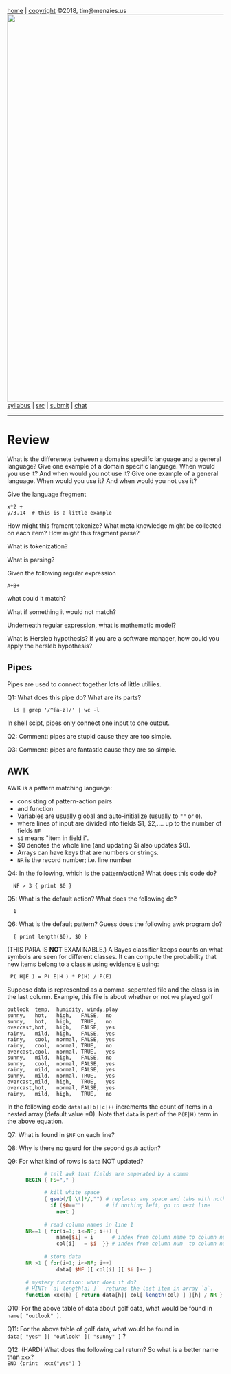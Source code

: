 [home](http://tiny.cc/plm18) |
[copyright](https://github.com/txt/plm18/blob/master/LICENSE.md) &copy;2018, tim&commat;menzies.us
<br>
[<img width=900 src="https://raw.githubusercontent.com/txt/plm18/master/img/banner.png">](http://tiny.cc/plm18)<br>
[syllabus](https://github.com/txt/plm18/blob/master/doc/syllabus.md) |
[src](https://github.com/txt/plm18/tree/master/src) |
[submit](http://tiny.cc/plm18give) |
[chat](https://plm18.slack.com/)


______



# Review

What is the differenete between a domains speciifc language and a general language?
Give one example of a domain specific language. When would you use it? And when would you not use it?
Give one example of a general language. When would you use it? And when would you not use it?

Give the language fregment

	x*2 +     
	y/3.14  # this is a little example


How might this frament tokenize? What meta knowledge might be collected on each item?
How might this fragment parse?


What is tokenization?

What is parsing?

Given the following regular expression 

	A+B+
     
what could it match?

What if something it would not match?

Underneath regular expression, what is mathematic model?

What is Hersleb hypothesis? If you are a software manager, how could you apply the hersleb hypothesis?


## Pipes

Pipes are used to connect together lots of little utiliies. 

Q1: What does this pipe do? What are its parts?

      ls | grep '/^[a-z]/' | wc -l

In shell scipt, pipes only connect one input to one output.

Q2: Comment: pipes are stupid cause they are too simple.

Q3: Comment: pipes are fantastic cause they are so simple.

## AWK

AWK is a pattern matching language:

- consisting of pattern-action pairs
- and function
- Variables are usually global and auto-initialize (usually to `""` or `0`).
- where lines of input are divided into fields $1, $2,.... up to the number of fields `NF` 
- `$i` means "item in field i". 
- $0 denotes the whole line (and updating $i also updates $0).
- Arrays can have keys that are numbers or strings.
- `NR` is the record number; i.e. line number

Q4: In the following, which is the pattern/action? What does this code do?

      NF > 3 { print $0 }

Q5: What is the default action? What does the following do?

      1 

Q6: What is the default pattern? Guess does the following awk program do?

      { print length($0), $0 } 

(THIS PARA IS **NOT** EXAMINABLE.)
A Bayes classifier keeps counts on what symbols are seen for different classes. 
It can compute the probability that new items belong to a class `H` using evidence `E` using:

     P( H|E ) = P( E|H ) * P(H) / P(E) 

Suppose data is represented as a comma-seperated file and the class is in the last column. Example, this file is about whether or not we played golf
    
```
outlook	 temp,	humidity, windy,play
sunny,	 hot,	high,	FALSE,	no
sunny,	 hot,	high,	TRUE,	no
overcast,hot,	high,	FALSE,	yes
rainy,	 mild,	high,	FALSE,	yes
rainy,	 cool,	normal,	FALSE,	yes
rainy,	 cool,	normal,	TRUE,	no
overcast,cool,	normal,	TRUE,	yes
sunny,	 mild,	high,	FALSE,	no
sunny,	 cool,	normal,	FALSE,	yes
rainy,	 mild,	normal,	FALSE,	yes
sunny,	 mild,	normal,	TRUE,	yes
overcast,mild,	high,	TRUE,	yes
overcast,hot,	normal,	FALSE,	yes
rainy,	 mild,	high,	TRUE,	no
```

In the following code `data[a][b][c]++` increments the count of items in  a nested array (default value =0).
Note that `data` is part of the `P(E|H)` term in the above equation.


Q7:  What is found in `$NF` on each line?

Q8: Why is there no gaurd for the second  `gsub` action?

Q9: For what kind of rows is `data` NOT updated?

```awk
            # tell awk that fields are seperated by a comma
      BEGIN { FS="," }

            # kill white space
            { gsub(/[ \t]*/,"") # replaces any space and tabs with nothing
              if ($0=="")       # if nothing left, go to next line
	            next }
      
            # read column names in line 1
      NR==1 { for(i=1; i<=NF; i++) { 
                name[$i] = i      # index from column name to column num
                col[i]   = $i  }} # index from column num  to column name
      
            # store data
      NR >1 { for(i=1; i<=NF; i++)
                data[ $NF ][ col[i] ][ $i ]++ }
    
      # mystery function: what does it do?
      # HINT: `a[ length(a) ]`  returns the last item in array `a`.
      function xxx(h) { return data[h][ col[ length(col) ] ][h] / NR }
```

Q10:  For the above table of data about golf data, what would be found in    
  `name[ "outlook" ]`.

Q11: For the above table of golf data, what would be found in     
  `data[ "yes" ][ "outlook" ][ "sunny" ]` ?

Q12: (HARD) What does the following call return? So what is a better name than `xxx`?    
  `END {print  xxx("yes") }`





